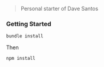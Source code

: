 
> Personal starter of Dave Santos

### Getting Started

```sh
bundle install
```
Then

```sh
npm install
```










